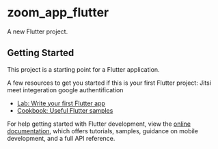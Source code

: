 # zoom_app_flutter

A new Flutter project.

## Getting Started

This project is a starting point for a Flutter application.

A few resources to get you started if this is your first Flutter project:
Jitsi meet integeration
google authentification



- [Lab: Write your first Flutter app](https://docs.flutter.dev/get-started/codelab)
- [Cookbook: Useful Flutter samples](https://docs.flutter.dev/cookbook)

For help getting started with Flutter development, view the
[online documentation](https://docs.flutter.dev/), which offers tutorials,
samples, guidance on mobile development, and a full API reference.
